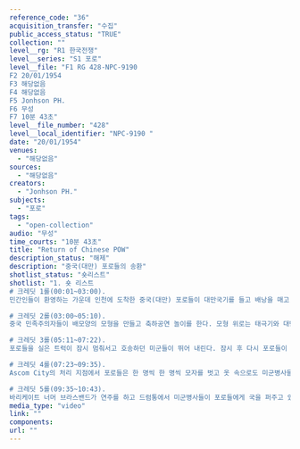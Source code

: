 ```yaml
---
reference_code: "36"
acquisition_transfer: "수집"
public_access_status: "TRUE"
collection: ""
level__rg: "R1 한국전쟁"
level__series: "S1 포로"
level__file: "F1 RG 428-NPC-9190 
F2 20/01/1954
F3 해당없음 
F4 해당없음 
F5 Jonhson PH.
F6 무성
F7 10분 43초"
level__file_number: "428"
level__local_identifier: "NPC-9190 "
date: "20/01/1954"
venues: 
  - "해당없음"
sources: 
  - "해당없음"
creators: 
  - "Jonhson PH."
subjects: 
  - "포로"
tags: 
  - "open-collection"
audio: "무성"
time_courts: "10분 43초"
title: "Return of Chinese POW"
description_status: "해제"
description: "중국(대만) 포로들의 송환"
shotlist_status: "숏리스트"
shotlist: "1. 숏 리스트
# 크레딧 1롤(00:01~03:00). 
민간인들이 환영하는 가운데 인천에 도착한 중국(대만) 포로들이 대만국기를 들고 배낭을 매고 줄지어 트럭에 오르고 있다. 담배를 입에 문 사람들도 눈에 띈다. 브라스밴드가 이들을 축하하고 트럭에는 대만기가 펄럭인다. 트럭들이 유엔기, 대만기, 태극기, 성조기로 치장한 자유의 문으로 계속 들어간다. 

# 크레딧 2롤(03:00~05:10).
중국 민족주의자들이 배모양의 모형을 만들고 축하공연 놀이를 한다. 모형 위로는 태극기와 대만기, 유엔기, 미국 성조기를 꽂았다. 장대를 신은 광대분장을 한 사람들도 걸어 나온다. 트럭 앞에서 치앙 키의 사진이 클로즈업 된다. 중국 국적 송환자들의 이름을 부르면서 체크하는 중국 장교. 담당자가 이름을 부르고 포로들이 줄지어 모여 있다. 모든 파도 깃발. 다시 한국 민간인들 사이로 철로를 따라 줄지어 이동하는 포로들. 태극기도 눈에 보이고 이들을 찍으러 카메라를 들고 따라다니는 미군병사도 보인다.

# 크레딧 3롤(05:11~07:22).
포로들을 실은 트럭이 잠시 멈춰서고 호송하던 미군들이 뛰어 내린다. 잠시 후 다시 포로들이 트럭에서 줄지어 내린다. 손에는 대만국기를 들고 있다. 중국 장교에 의해 브리핑을 받고 포로들은 잠시 오와 열을 맞춰 기다리고 있다. 이들의 왼쪽 가슴에 종이표식이 달려 있다.

# 크레딧 4롤(07:23~09:35).
Ascom City의 처리 지점에서 포로들은 한 명씩 한 명씩 모자를 벗고 옷 속으로도 미군병사들이 DDT로 방역을 한다. 수건으로 DDT 가루를 털어주는 모습. 방역을 마친 포로들은 다시 무리를 지어 미군병사가 이끄는대로 따라간다. 천천히 줄지어 막사로 들어가고 한 사람씩 두 손에 밥과 국을 들고 나와서 쪼그려 앉아 식사를 하고 있다. 국물에선 연기가 난다. 키친텐트 표지판 클로즈업.

# 크레딧 5롤(09:35~10:43).
바리케이트 너머 브라스밴드가 연주를 하고 드럼통에서 미군병사들이 포로들에게 국을 퍼주고 있다. 카메라 앞에서 포즈를 취하는 듯 한 모습. 담배를 피는 중국 포로들 클로즈업. 이후 화면 흐려짐."
media_type: "video"
link: ""
components: 
url: ""
---
```

